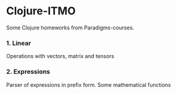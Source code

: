 # Clojure-ITMO
Some Clojure homeworks from Paradigms-courses.

### 1. Linear
Operations with vectors, matrix and tensors
### 2. Expressions
Parser of expressions in prefix form. Some mathematical functions

